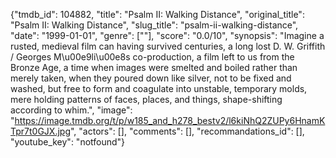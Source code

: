 {"tmdb_id": 104882, "title": "Psalm II: Walking Distance", "original_title": "Psalm II: Walking Distance", "slug_title": "psalm-ii-walking-distance", "date": "1999-01-01", "genre": [""], "score": "0.0/10", "synopsis": "Imagine a rusted, medieval film can having survived centuries, a long lost D. W. Griffith / Georges M\u00e9li\u00e8s co-production, a film left to us from the Bronze Age, a time when images were smelted and boiled rather than merely taken, when they poured down like silver, not to be fixed and washed, but free to form and coagulate into unstable, temporary molds, mere holding patterns of faces, places, and things, shape-shifting according to whim.", "image": "https://image.tmdb.org/t/p/w185_and_h278_bestv2/l6kiNhQ2ZUPy6HnamKTpr7t0GJX.jpg", "actors": [], "comments": [], "recommandations_id": [], "youtube_key": "notfound"}